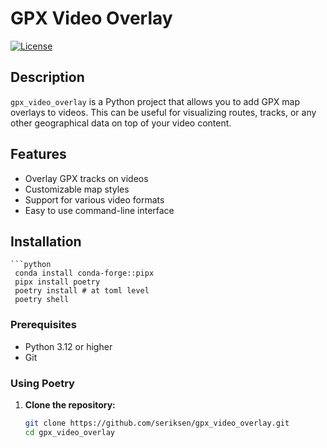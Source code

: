 # GPX Video Overlay

[![License](https://img.shields.io/badge/license-BSD--3--Clause-blue.svg)](LICENSE)

## Description

`gpx_video_overlay` is a Python project that allows you to add GPX map overlays to videos. 
This can be useful for visualizing routes, tracks, or any other geographical data on top of your video content.

## Features

- Overlay GPX tracks on videos
- Customizable map styles
- Support for various video formats
- Easy to use command-line interface

## Installation

    ```python
     conda install conda-forge::pipx
     pipx install poetry
     poetry install # at toml level
     poetry shell
     
     
    


### Prerequisites

- Python 3.12 or higher
- Git

### Using Poetry

1. **Clone the repository:**

   ```sh
   git clone https://github.com/seriksen/gpx_video_overlay.git
   cd gpx_video_overlay